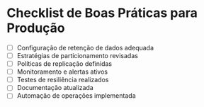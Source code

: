 # Checklist de Boas Práticas para Produção

- [ ] Configuração de retenção de dados adequada
- [ ] Estratégias de particionamento revisadas
- [ ] Políticas de replicação definidas
- [ ] Monitoramento e alertas ativos
- [ ] Testes de resiliência realizados
- [ ] Documentação atualizada
- [ ] Automação de operações implementada
